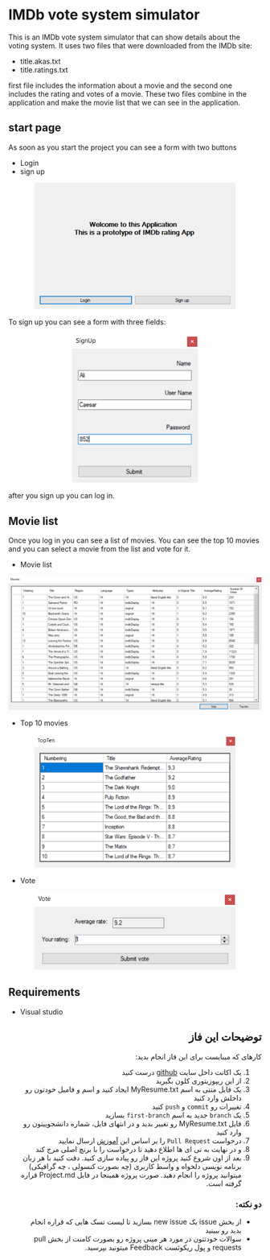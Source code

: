 # IMDb vote system simulator
This is an IMDb vote system simulator that can show details about the voting system. It uses two files that were downloaded from the IMDb site:
* title.akas.txt
* title.ratings.txt
<p>first file includes the information about a movie and the second one includes the rating and votes of a movie. These two files combine in the application and make the movie list that we can see in the application.</p>

## start page
As soon as you start the project you can see a form with two buttons
* Login
* sign up

<p align="center">
    <img src=".\screenshot\1 start page.PNG" width="400" higth="300" >
</p>

To sign up you can see a form with three fields:

<p align="center">
    <img src=".\screenshot\2 signup.PNG" width="250" higth="350" >
</p>

after you sign up you can log in.

## Movie list
Once you log in you can see a list of movies. You can see the top 10 movies and you can select a movie from the list and vote for it.

* Movie list
<p align="center">
    <img src=".\screenshot\3 main page.PNG" width="800" higth="800" >
</p>

* Top 10 movies
<p align="center">
    <img src=".\screenshot\4 top ten.PNG" width="400" higth="300" >
</p>

* Vote
<p align="center">
    <img src=".\screenshot\5 vote.PNG" width="400" higth="50" >
</p>

## Requirements
* Visual studio

<div dir="rtl" align='right'>

## توضیحات این فاز

کارهای که میبایست برای این فاز انجام بدید: 
1. یک اکانت داخل سایت [github](https://github.com/) درست کنید
2. از این ریپوزیتوری کلون بگیرید
3. یک فایل متنی به اسم MyResume.txt ایجاد کنید و اسم و فامیل خودتون رو داخلش  وارد کنید 
4. تغییرات رو `commit` و `push` کنید 
5. یک `branch` جدید به اسم `first-branch` بسازید 
6. فایل MyResume.txt  رو تغییر بدید و در  انتهای فایل، شماره دانشجوییتون رو وارد کنید 
7. درخواست `Pull Request` را بر اساس این [آموزش](https://docs.github.com/en/github/collaborating-with-pull-requests/proposing-changes-to-your-work-with-pull-requests/creating-a-pull-request) ارسال نمایید
8. و در نهایت به تی ای ها اطلاع دهید تا درخواست را با برنچ اصلی مرج کند
9. بعد از اون شروع کنید پروژه این فاز رو پیاده سازی کنید. دقت کنید با هر زبان برنامه نویسی دلخواه و واسط کاربری (چه بصورت کنسولی ، چه گرافیکی) میتوانید پروژه را انجام دهید. صورت پروژه همینجا در فایل Project.md قراره گرفته است.

### دو نکته:

+ از بخش issue یک new issue بسازید تا لیست تسک هایی که قراره انجام بدید رو ببینید 
+ سوالات خودتتون در مورد هر مینی پروژه رو بصورت کامنت از بخش pull requests و پول ریکوئست Feedback میتونید بپرسید.


</div>
